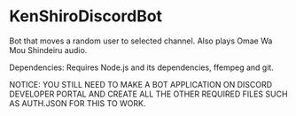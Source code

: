 # KenShiroDiscordBot
Bot that moves a random user to selected channel. Also plays Omae Wa Mou Shindeiru audio.

Dependencies:
Requires Node.js and its dependencies, ffempeg and git.

NOTICE:
YOU STILL NEED TO MAKE A BOT APPLICATION ON DISCORD DEVELOPER PORTAL AND CREATE ALL THE OTHER REQUIRED FILES SUCH AS AUTH.JSON FOR THIS TO WORK.
